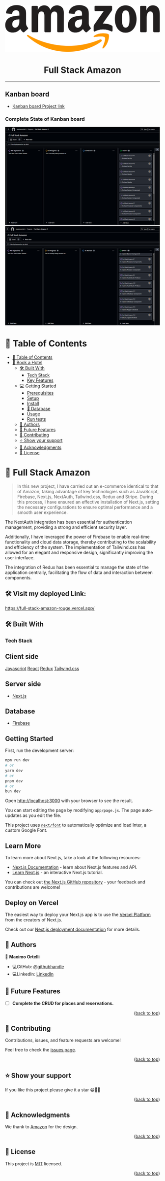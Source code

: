 <div align="center">
   <img src="./public/media/amazon_logo.svg" />
   <h1>Full Stack Amazon</h1>
</div>
<hr>

 ## Kanban board
 - [Kanban board Project link](https://github.com/users/maximoortelli/projects/10/views/1)

 ### Complete State of Kanban board
  <img src="./public/media/kanban1.png" />
  <img src="./public/media/kanban2.png" />

# 📗 Table of Contents

- [📗 Table of Contents](#-table-of-contents)
- [📖 Book a Hotel ](#-book-a-hotel-)
  - [🛠 Built With ](#-built-with-)
    - [Tech Stack ](#tech-stack-)
    - [Key Features ](#key-features-)
  - [💻 Getting Started ](#-getting-started-)
    - [Prerequisites](#prerequisites)
    - [Setup](#setup)
    - [Install](#install)
    - [💾 Database](#-database)
    - [Usage](#usage)
    - [Run tests](#run-tests)
  - [👥 Authors ](#-authors-)
  - [🔭 Future Features ](#-future-features-)
  - [🤝 Contributing ](#-contributing-)
  - [⭐️ Show your support ](#️-show-your-support-)
  - [🙏 Acknowledgments ](#-acknowledgments-)
  - [📝 License ](#-license-)

# 📖 Full Stack Amazon <a name="about-project"></a>

> In this new project, I have carried out an e-commerce identical to that of Amazon, taking advantage of key technologies such as JavaScript, Firebase, Next.js, NextAuth, Tailwind.css, Redux and Stripe. During this process, I have ensured an effective installation of Next.js, setting the necessary configurations to ensure optimal performance and a smooth user experience.

The NextAuth integration has been essential for authentication management, providing a strong and efficient security layer.

Additionally, I have leveraged the power of Firebase to enable real-time functionality and cloud data storage, thereby contributing to the scalability and efficiency of the system. The implementation of Tailwind.css has allowed for an elegant and responsive design, significantly improving the user interface.

The integration of Redux has been essential to manage the state of the application centrally, facilitating the flow of data and interaction between components.

## 🛠 Visit my deployed Link:<a>
https://full-stack-amazon-rouge.vercel.app/
</a>

## 🛠 Built With <a name="built-with"></a>

### Tech Stack <a name="tech-stack"></a>

<div>
     <h2>Client side</h2>
     <a href="https://developer.mozilla.org/es/docs/Web/JavaScript">Javascript</a>
     <a href="https://react.dev/">React</a>
     <a href="https://redux.js.org/">Redux</a>
     <a href="https://tailwindcss.com/">Tailwind.css</a>
</div>
<div>
       <h2>Server side</h2>
  <ul>
       <li><a href="https://nextjs.org/">Next.js</a></li>
  </ul>
  </div>
  <div>
       <h2>Database</h2>
  <ul>
       <li><a href="https://www.postgresql.org/">Firebase</a></li>
  </ul>
</div>

## Getting Started

First, run the development server:

```bash
npm run dev
# or
yarn dev
# or
pnpm dev
# or
bun dev
```

Open [http://localhost:3000](http://localhost:3000) with your browser to see the result.

You can start editing the page by modifying `app/page.js`. The page auto-updates as you edit the file.

This project uses [`next/font`](https://nextjs.org/docs/basic-features/font-optimization) to automatically optimize and load Inter, a custom Google Font.

## Learn More

To learn more about Next.js, take a look at the following resources:

- [Next.js Documentation](https://nextjs.org/docs) - learn about Next.js features and API.
- [Learn Next.js](https://nextjs.org/learn) - an interactive Next.js tutorial.

You can check out [the Next.js GitHub repository](https://github.com/vercel/next.js/) - your feedback and contributions are welcome!

## Deploy on Vercel

The easiest way to deploy your Next.js app is to use the [Vercel Platform](https://vercel.com/new?utm_medium=default-template&filter=next.js&utm_source=create-next-app&utm_campaign=create-next-app-readme) from the creators of Next.js.

Check out our [Next.js deployment documentation](https://nextjs.org/docs/deployment) for more details.

## 👥 Authors <a name="author"></a>

👤 **Maximo Ortelli**

- 💻GitHub: [@githubhandle](https://github.com/maximoortelli)
- 💻LinkedIn: [LinkedIn](https://www.linkedin.com/in/maximo-ortelli-rueda/)

## 🔭 Future Features <a name="future-features"></a>

- [ ] **Complete the CRUD for places and reservations.**

<p align="right">(<a href="#readme-top">back to top</a>)</p>

## 🤝 Contributing <a name="contributing"></a>

Contributions, issues, and feature requests are welcome!

Feel free to check the [issues page](https://github.com/maximoortelli/Full-Stack-Amazon/issues).

<p align="right">(<a href="#readme-top">back to top</a>)</p>

## ⭐️ Show your support <a name="support"></a>

If you like this project please give it a star 😁🌟✨

<p align="right">(<a href="#readme-top">back to top</a>)</p>

## 🙏 Acknowledgments <a name="acknowledgements"></a>

We thank to [Amazon](https://www.amazon.com/ref=nav_logo) for the design.

<p align="right">(<a href="#readme-top">back to top</a>)</p>

## 📝 License <a name="license"></a>

This project is [MIT](./LICENSE) licensed.

<p align="right">(<a href="#readme-top">back to top</a>)</p>
